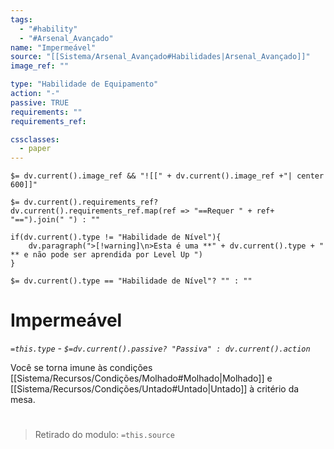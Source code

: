 ```yaml
---
tags:
  - "#hability"
  - "#Arsenal_Avançado"
name: "Impermeável"
source: "[[Sistema/Arsenal_Avançado#Habilidades|Arsenal_Avançado]]"
image_ref: ""

type: "Habilidade de Equipamento"
action: "-"
passive: TRUE
requirements: ""
requirements_ref:  

cssclasses:
  - paper
---
```

`$= dv.current().image_ref && "![[" + dv.current().image_ref +"| center 600]]"`


`$= dv.current().requirements_ref? dv.current().requirements_ref.map(ref => "==Requer " + ref+ "==").join(" ") : ""`

```dataviewjs
if(dv.current().type != "Habilidade de Nível"){
	dv.paragraph(">[!warning]\n>Esta é uma **" + dv.current().type + " ** e não pode ser aprendida por Level Up ")
}
```


`$= dv.current().type == "Habilidade de Nível"? "" : ""`
# Impermeável
*`=this.type` - `$=dv.current().passive? "Passiva" : dv.current().action`*

Você se torna imune às condições [[Sistema/Recursos/Condições/Molhado#Molhado|Molhado]] e [[Sistema/Recursos/Condições/Untado#Untado|Untado]] à critério da mesa.


#
> Retirado do modulo: `=this.source`